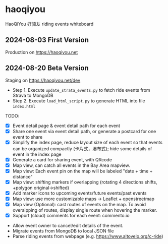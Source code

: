 # haoqiyou
HaoQiYou 好骑友 riding events whiteboard

## 2024-08-03 First Version
Production on https://haoqiyou.net
## 2024-08-20 Beta Version
Staging on https://haoqiyou.net/dev

 * Step 1. Execute `update_strata_events.py` to fetch ride events from Strava to MongoDB
 * Step 2. Execute `load_html_script.py` to generate HTML into file `index.html`

TODO:
 * [x] Event detail page & event detail path for each event
 * [x] Share one event via event detail path, or generate a postcard for one event to share
 * [x] Simplify the index page, reduce layout size of each event so that events can be organized compactly (卡片式，瀑布式); hide some details of event in the index page
 * [x] Generate a card for sharing event, with QRcode
 * [x] Map view, can catch all events in the Bay Area mapview.
 * [x] Map view: Each event pin on the map will be labeled "date + time + distance"
 * [x] Map view: shifting markers if overlapping (rotating 4 directions shifts, +polygon original->shifted)
 * [x] Add marker icons to upcoming events/future events/past events
 * [x] Map view: use more customizable maps -> Leaflet + openstreetmap
 * [x] Map view (Optional): cast routes of events on the map. To avoid overalpping of routes, display single route when hovering the marker.
 * [x] Support (cloud) comments for each event: commento.io
 * Allow event owner to cancel/edit details of the event.
 * Migrate events from MongoDB to local JSON file
 * Parse riding events from webpage (e.g. https://www.altovelo.org/c-ride)
 